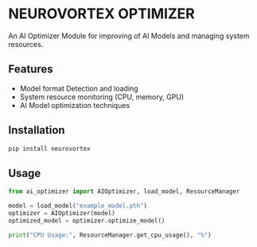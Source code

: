 # NEUROVORTEX OPTIMIZER

An AI Optimizer Module for improving of AI Models and managing system resources.

## Features
- Model format Detection and loading
- System resource monitoring (CPU, memory, GPU)
- AI Model optimization techniques

## Installation
```Bash
pip install neurovortex
```

## Usage
```Python
from ai_optimizer import AIOptimizer, load_model, ResourceManager

model = load_model("example_model.pth")
optimizer = AIOptimizer(model)
optimized_model = optimizer.optimize_model()

print("CPU Usage:", ResourceManager.get_cpu_usage(), "%")
```